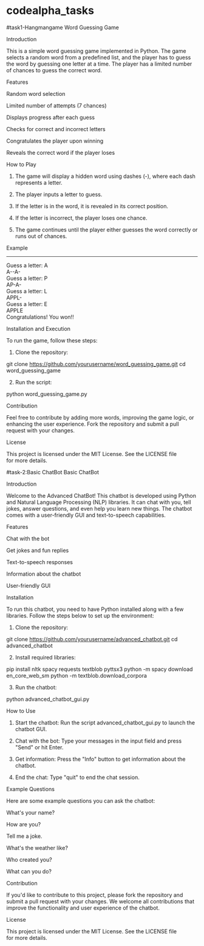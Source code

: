 # codealpha_tasks
#task1-Hangmangame
Word Guessing Game

Introduction

This is a simple word guessing game implemented in Python. The game selects a random word from a predefined list, and the player has to guess the word by guessing one letter at a time. The player has a limited number of chances to guess the correct word.

Features

Random word selection

Limited number of attempts (7 chances)

Displays progress after each guess

Checks for correct and incorrect letters

Congratulates the player upon winning

Reveals the correct word if the player loses


How to Play

1. The game will display a hidden word using dashes (-), where each dash represents a letter.


2. The player inputs a letter to guess.


3. If the letter is in the word, it is revealed in its correct position.


4. If the letter is incorrect, the player loses one chance.


5. The game continues until the player either guesses the word correctly or runs out of chances.



Example

-----
Guess a letter: A  
A--A-  
Guess a letter: P  
AP-A-  
Guess a letter: L  
APPL-  
Guess a letter: E  
APPLE  
Congratulations! You won!!

Installation and Execution

To run the game, follow these steps:

1. Clone the repository:

git clone https://github.com/yourusername/word_guessing_game.git
cd word_guessing_game


2. Run the script:

python word_guessing_game.py



Contribution

Feel free to contribute by adding more words, improving the game logic, or enhancing the user experience. Fork the repository and submit a pull request with your changes.

License

This project is licensed under the MIT License. See the LICENSE file for more details.


#task-2:Basic ChatBot
Basic ChatBot

Introduction

Welcome to the Advanced ChatBot! This chatbot is developed using Python and Natural Language Processing (NLP) libraries. It can chat with you, tell jokes, answer questions, and even help you learn new things. The chatbot comes with a user-friendly GUI and text-to-speech capabilities.

Features

Chat with the bot

Get jokes and fun replies

Text-to-speech responses

Information about the chatbot

User-friendly GUI


Installation

To run this chatbot, you need to have Python installed along with a few libraries. Follow the steps below to set up the environment:

1. Clone the repository:

git clone https://github.com/yourusername/advanced_chatbot.git
cd advanced_chatbot


2. Install required libraries:

pip install nltk spacy requests textblob pyttsx3
python -m spacy download en_core_web_sm
python -m textblob.download_corpora


3. Run the chatbot:

python advanced_chatbot_gui.py



How to Use

1. Start the chatbot: Run the script advanced_chatbot_gui.py to launch the chatbot GUI.


2. Chat with the bot: Type your messages in the input field and press "Send" or hit Enter.


3. Get information: Press the "Info" button to get information about the chatbot.


4. End the chat: Type "quit" to end the chat session.



Example Questions

Here are some example questions you can ask the chatbot:

What's your name?

How are you?

Tell me a joke.

What's the weather like?

Who created you?

What can you do?


Contribution

If you'd like to contribute to this project, please fork the repository and submit a pull request with your changes. We welcome all contributions that improve the functionality and user experience of the chatbot.

License

This project is licensed under the MIT License. See the LICENSE file for more details.
